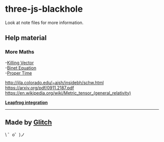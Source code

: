 three-js-blackhole
=======
Look at note files for more information.

Help material
-----------

### More Maths 
-[Killing Vector](https://phys.libretexts.org/TextBooks_and_TextMaps/Relativity/Book%3A_General_Relativity_(Crowell)/7%3A_Symmetries/7.1%3A_Killing_Vectors)  
-[Binet Equation](https://en.wikipedia.org/wiki/Binet_equation)  
-[Proper Time]()

http://jila.colorado.edu/~ajsh/insidebh/schw.html  
https://arxiv.org/pdf/0911.2187.pdf  
https://en.wikipedia.org/wiki/Metric_tensor_(general_relativity)  

[**Leapfrog integration**](http://vcg.isti.cnr.it/~tarini/teaching/gamedev2017/03_physics_dynamics.3.pdf)

------------------
Made by [Glitch](https://glitch.com/)
-------------------

\ ゜o゜)ノ
